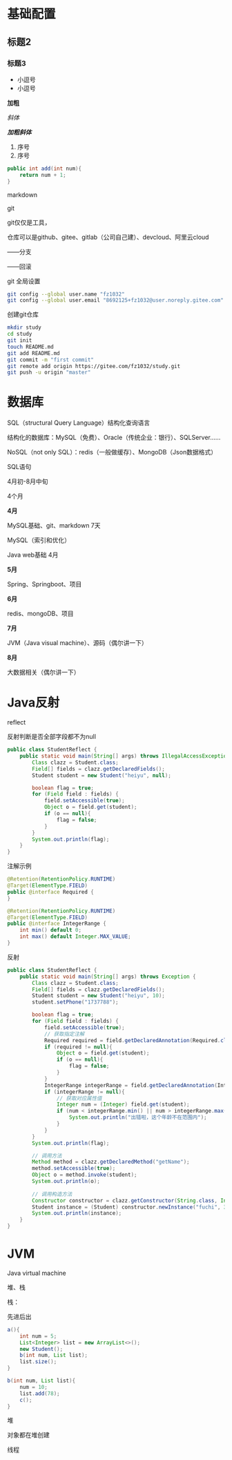 # 基础配置

## 标题2

### 标题3

* 小逗号
* 小逗号

**加粗**

*斜体*

***加粗斜体***

1. 序号
2. 序号

```java
public int add(int num){
    return num + 1;
}
```

markdown

git

git仅仅是工具，

仓库可以是github、gitee、gitlab（公司自己建）、devcloud、阿里云cloud

——分支

——回滚

git 全局设置

```bash
git config --global user.name "fz1032"
git config --global user.email "8692125+fz1032@user.noreply.gitee.com"
```

创建git仓库

```bash
mkdir study
cd study
git init 
touch README.md
git add README.md
git commit -m "first commit"
git remote add origin https://gitee.com/fz1032/study.git
git push -u origin "master"
```

# 数据库

SQL（structural Query Language）结构化查询语言

结构化的数据库：MySQL（免费）、Oracle（传统企业：银行）、SQLServer……

NoSQL（not only SQL）：redis（一般做缓存）、MongoDB（Json数据格式）



SQL语句



4月初-8月中旬

4个月

**4月**

MySQL基础、git、markdown 7天

MySQL（索引和优化）

Java web基础 4月

**5月**

Spring、Springboot、项目

**6月**

redis、mongoDB、项目

**7月**

JVM（Java visual machine）、源码（偶尔讲一下）

**8月**

大数据相关（偶尔讲一下）

# Java反射

reflect

反射判断是否全部字段都不为null

```java
public class StudentReflect {
    public static void main(String[] args) throws IllegalAccessException {
        Class clazz = Student.class;
        Field[] fields = clazz.getDeclaredFields();
        Student student = new Student("heiyu", null);

        boolean flag = true;
        for (Field field : fields) {
            field.setAccessible(true);
            Object o = field.get(student);
            if (o == null){
                flag = false;
            }
        }
        System.out.println(flag);
    }
}
```

注解示例

```java
@Retention(RetentionPolicy.RUNTIME)
@Target(ElementType.FIELD)
public @interface Required {
}

@Retention(RetentionPolicy.RUNTIME)
@Target(ElementType.FIELD)
public @interface IntegerRange {
    int min() default 0;
    int max() default Integer.MAX_VALUE;
}
```

反射

```java
public class StudentReflect {
    public static void main(String[] args) throws Exception {
        Class clazz = Student.class;
        Field[] fields = clazz.getDeclaredFields();
        Student student = new Student("heiyu", 10);
        student.setPhone("1737788");

        boolean flag = true;
        for (Field field : fields) {
            field.setAccessible(true);
            // 获取指定注解
            Required required = field.getDeclaredAnnotation(Required.class);
            if (required != null){
                Object o = field.get(student);
                if (o == null){
                    flag = false;
                }
            }
            IntegerRange integerRange = field.getDeclaredAnnotation(IntegerRange.class);
            if (integerRange != null){
                // 获取对应属性值
                Integer num = (Integer) field.get(student);
                if (num < integerRange.min() || num > integerRange.max()){
                    System.out.println("出错啦，这个年龄不在范围内");
                }
            }
        }
        System.out.println(flag);

        // 调用方法
        Method method = clazz.getDeclaredMethod("getName");
        method.setAccessible(true);
        Object o = method.invoke(student);
        System.out.println(o);
        
        // 调用构造方法
        Constructor constructor = clazz.getConstructor(String.class, Integer.class);
        Student instance = (Student) constructor.newInstance("fuchi", 34);
        System.out.println(instance);
    }
}
```

# JVM

Java virtual machine

堆、栈

栈：

先进后出

```java
a(){
    int num = 5;
    List<Integer> list = new ArrayList<>();
    new Student();
    b(int num, List list);
    list.size();
}

b(int num, List list){
    num = 10;
    list.add(78);
    c();
}
```

堆

对象都在堆创建

线程

